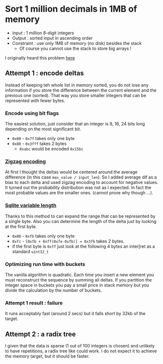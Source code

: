 # Sort 1 million decimals in 1MB of memory

* Input : 1 million 8-digit integers
* Output : sorted input in ascending order
* Constraint : use only 1MB of memory (no disk) besides the stack
  * Of course you cannot use the stack to store big arrays !

I originally heard this problem [here][0]

## Attempt 1 : encode deltas

Instead of keeping teh whole list in memory sorted, you do not lose any information if you store the difference between the current element and the previous one (sorted).
That way you store smaller integers that can be represented with fewer bytes.

### Encode using bit flags

The easiest solution, just consider that an integer is 8, 16, 24 bits long depending on the most significant bit.

* `0x00` - `0x7f` takes only one byte
* `0x80` - `0x3fff` takes 2 bytes
  * `0xabc` would be encoded `0x15bc`

### [Zigzag encoding][1]

At first I thought the deltas would be centered around the average difference (in this case `max_value / input_len`).
So I added average dif as a bias to each delta and used zigzag encoding to account for negative values.
It turned out the probability distribution was not as I expected. In fact the most probable values are the smaller ones.
(cannot prove why though ...).

### [Sqlite variable length][2]

Thanks to this method to can expand the range that can be represented by a single byte.
Also you can determine the length of the delta just by looking at the first byte.

* `0x00` - `0xfb` takes only one byte
* `0xfc` - `[0xfb + 0xff(0xfe-0xfb)] = 0x3fb` takes 2 bytes.
* if the first byte is `0xff` just look at the following 4 bytes an inter[ret as a standard `uint32_t`

### Optimizing run time with buckets

The vanilla algorithm is quadratic. Each time you insert a new element you must reconstruct the sequence by summing all deltas.
If you partition the integer space in buckets you pay a small price in stack memory but you divide the calculation by the number of buckets.

### Attempt 1 result : failure

It runs acceptably fast (around 2 secs) but it falls short by 32kb of the target.

## Attempt 2 : a radix tree

I given that the data is sparse (1 out of 100 integers is chosen) and unlikely to have repetitions, a radix tree like could work.
I do not expect it to achieve the memory target, but it should be faster.


[0]: http://preshing.com/20121025/heres-some-working-code-to-sort-one-million-8-digit-numbers-in-1mb-of-ram/
[1]: https://gist.github.com/mfuerstenau/ba870a29e16536fdbaba
[2]: https://sqlite.org/src4/doc/trunk/www/varint.wiki

